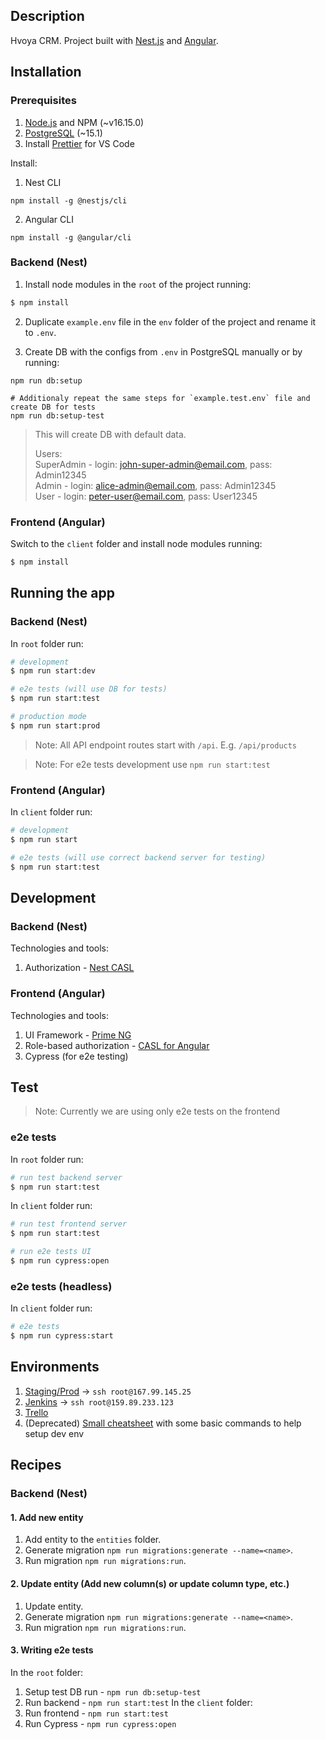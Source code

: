 ## Description

Hvoya CRM. Project built with [Nest.js](https://nestjs.com/) and [Angular](https://angular.io/).

## Installation

### Prerequisites

1. [Node.js](https://nodejs.org/en/) and NPM (~v16.15.0)
2. [PostgreSQL](https://www.postgresql.org/download/) (~15.1)
3. Install [Prettier](https://marketplace.visualstudio.com/items?itemName=esbenp.prettier-vscode) for VS Code

Install:

1. Nest CLI

```
npm install -g @nestjs/cli
```

2. Angular CLI

```
npm install -g @angular/cli
```

### Backend (Nest)

1. Install node modules in the `root` of the project running:

```bash
$ npm install
```

2. Duplicate `example.env` file in the `env` folder of the project and rename it to `.env`.

3. Create DB with the configs from `.env` in PostgreSQL manually or by running:

```
npm run db:setup

# Additionaly repeat the same steps for `example.test.env` file and create DB for tests
npm run db:setup-test
```

> This will create DB with default data.
>
> Users:  
> SuperAdmin - login: john-super-admin@email.com, pass: Admin12345  
> Admin - login: alice-admin@email.com, pass: Admin12345  
> User - login: peter-user@email.com, pass: User12345

### Frontend (Angular)

Switch to the `client` folder and install node modules running:

```bash
$ npm install
```

## Running the app

### Backend (Nest)

In `root` folder run:

```bash
# development
$ npm run start:dev

# e2e tests (will use DB for tests)
$ npm run start:test

# production mode
$ npm run start:prod
```

> Note: All API endpoint routes start with `/api`. E.g. `/api/products`

> Note: For e2e tests development use `npm run start:test`

### Frontend (Angular)

In `client` folder run:

```bash
# development
$ npm run start

# e2e tests (will use correct backend server for testing)
$ npm run start:test
```

## Development

### Backend (Nest)

Technologies and tools:

1. Authorization - [Nest CASL](https://docs.nestjs.com/security/authorization#integrating-casl)

### Frontend (Angular)

Technologies and tools:

1. UI Framework - [Prime NG](https://www.primefaces.org/primeng)
2. Role-based authorization - [CASL for Angular](https://www.npmjs.com/package/@casl/angular)
3. Cypress (for e2e testing)

## Test

> Note: Currently we are using only e2e tests on the frontend

### e2e tests

In `root` folder run:

```bash
# run test backend server
$ npm run start:test
```

In `client` folder run:

```bash
# run test frontend server
$ npm run start:test

# run e2e tests UI
$ npm run cypress:open
```

### e2e tests (headless)

In `client` folder run:

```bash
# e2e tests
$ npm run cypress:start
```

## Environments

1. [Staging/Prod](https://sales.hvoya.com/) -> `ssh root@167.99.145.25`
2. [Jenkins](http://159.89.233.123:8080/) -> `ssh root@159.89.233.123`
3. [Trello](https://trello.com/b/YvdzPYBT/hvoya-crm)
4. (Deprecated) [Small cheatsheet](https://docs.google.com/document/d/1pn9lYFZJRZNnFB6rV9sUU3tAMIfulvh9J2B37NIPl_8/edit#heading=h.xdwyq0n7131o) with some basic commands to help setup dev env

## Recipes

### Backend (Nest)

#### 1. Add new entity

1. Add entity to the `entities` folder.
2. Generate migration `npm run migrations:generate --name=<name>`.
3. Run migration `npm run migrations:run`.

#### 2. Update entity (Add new column(s) or update column type, etc.)

1. Update entity.
2. Generate migration `npm run migrations:generate --name=<name>`.
3. Run migration `npm run migrations:run`.

#### 3. Writing e2e tests

In the `root` folder:

1. Setup test DB run - `npm run db:setup-test`
2. Run backend - `npm run start:test`
   In the `client` folder:
3. Run frontend - `npm run start:test`
4. Run Cypress - `npm run cypress:open`
